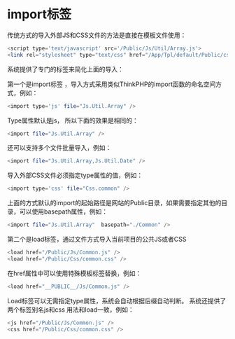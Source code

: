 # import标签

传统方式的导入外部JS和CSS文件的方法是直接在模板文件使用：

```php
<script type='text/javascript' src='/Public/Js/Util/Array.js'>
<link rel="stylesheet" type="text/css" href="/App/Tpl/default/Public/css/style.css" />
```

系统提供了专门的标签来简化上面的导入：

第一个是import标签 ，导入方式采用类似ThinkPHP的import函数的命名空间方式，例如：

```php
<import type='js' file="Js.Util.Array" />
```

Type属性默认是js， 所以下面的效果是相同的：

```php
<import file="Js.Util.Array" />
```

还可以支持多个文件批量导入，例如：

```php
<import file="Js.Util.Array,Js.Util.Date" />
```

导入外部CSS文件必须指定type属性的值，例如：

```php
<import type='css' file="Css.common" />
```

上面的方式默认的import的起始路径是网站的Public目录，如果需要指定其他的目录，可以使用basepath属性，例如：

```php
<import file="Js.Util.Array"  basepath="./Common" />
```

第二个是load标签，通过文件方式导入当前项目的公共JS或者CSS

```php
<load href="/Public/Js/Common.js" />
<load href="/Public/Css/common.css" />
```

在href属性中可以使用特殊模板标签替换，例如：

```php
<load href="__PUBLIC__/Js/Common.js" />
```

Load标签可以无需指定type属性，系统会自动根据后缀自动判断。
系统还提供了两个标签别名js和css 用法和load一致，例如：

```php
<js href="/Public/Js/Common.js" />
<css href="/Public/Css/common.css" />
```